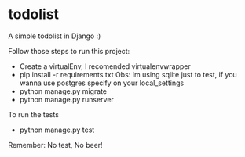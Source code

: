 # todolist
A simple todolist in Django :)

Follow those steps to run this project:
* Create a virtualEnv, I recomended virtualenvwrapper
* pip install -r requirements.txt
Obs: Im using sqlite just to test, if you wanna use postgres specify on your local_settings
* python manage.py migrate
* python manage.py runserver

To run the tests
* python manage.py test

Remember: No test, No beer!
